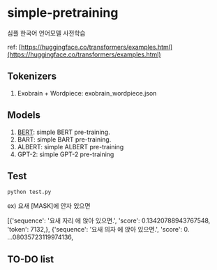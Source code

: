 # simple-pretraining
심플 한국어 언어모델 사전학습

ref: [https://huggingface.co/transformers/examples.html](https://huggingface.co/transformers/examples.html)

## Tokenizers
1. Exobrain + Wordpiece: exobrain_wordpiece.json

## Models
1. [BERT](https://github.com/deepvine/simple-pretraining/blob/main/simple-bert-training.py): simple BERT pre-training.
2. BART: simple BART pre-training.
3. ALBERT: simple ALBERT pre-training
4. GPT-2: simple GPT-2 pre-training

## Test
```
python test.py
```
ex) 요새 [MASK]에 안자 있으면

[{'sequence': '요새 자리 에 앉아 있으면.', 'score': 0.13420788943767548, 'token': 7132,}, {'sequence': '요새 의자 에 앉아 있으면.', 'score': 0. ...08035723119974136,


## TO-DO list
